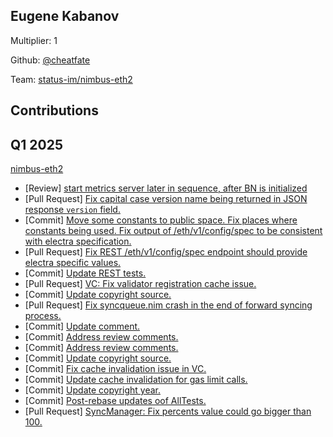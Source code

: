 ## Eugene Kabanov
Multiplier: 1

Github: [@cheatfate](https://github.com/cheatfate)

Team: [status-im/nimbus-eth2](https://github.com/status-im/nimbus-eth2/pulls?q=author%3Acheatfate)

## Contributions
## Q1 2025

[nimbus-eth2](https://github.com/status-im/nimbus-eth2)
* [Review] [start metrics server later in sequence, after BN is initialized](https://github.com/status-im/nimbus-eth2/pull/6902#pullrequestreview-2598672127)
* [Pull Request] [Fix capital case version name being returned in JSON response `version` field.](https://github.com/status-im/nimbus-eth2/pull/6905)
* [Commit] [Move some constants to public space.
Fix places where constants being used.
Fix output of /eth/v1/config/spec to be consistent with electra specification.](https://github.com/status-im/nimbus-eth2/commit/459d9b697123f747305e5506658e74c652a5b444)
* [Pull Request] [Fix REST /eth/v1/config/spec endpoint should provide electra specific values.](https://github.com/status-im/nimbus-eth2/pull/6906)
* [Commit] [Update REST tests.](https://github.com/status-im/nimbus-eth2/commit/0da28a5ee896494e40ed7e89e98ef707e4576031)
* [Pull Request] [VC: Fix validator registration cache issue.](https://github.com/status-im/nimbus-eth2/pull/6907)
* [Commit] [Update copyright source.](https://github.com/status-im/nimbus-eth2/commit/e1c616887f987a799f765eca2d26d9acd8f023b2)
* [Pull Request] [Fix syncqueue.nim crash in the end of forward syncing process.](https://github.com/status-im/nimbus-eth2/pull/6910)
* [Commit] [Update comment.](https://github.com/status-im/nimbus-eth2/commit/c6fcc664dac9d6d2997482b4c64d27544d8d1cff)
* [Commit] [Address review comments.](https://github.com/status-im/nimbus-eth2/commit/8f65ac20030818af188d2316bf6436d110f0a925)
* [Commit] [Address review comments.](https://github.com/status-im/nimbus-eth2/commit/4c1b5bbe92512304073450db1c977e797851362e)
* [Commit] [Update copyright source.](https://github.com/status-im/nimbus-eth2/commit/0671762e9f34593fa6abdeba9306bf984fd65333)
* [Commit] [Fix cache invalidation issue in VC.](https://github.com/status-im/nimbus-eth2/commit/a08b9c413a61600cdc5719995f0d84bac2e52dde)
* [Commit] [Update cache invalidation for gas limit calls.](https://github.com/status-im/nimbus-eth2/commit/c7e20ed91624edfe20ed30d42673e734c55ff19d)
* [Commit] [Update copyright year.](https://github.com/status-im/nimbus-eth2/commit/fc8dd673d6ee6d9d4e0a20fc68321e18bdf68d2b)
* [Commit] [Post-rebase updates oof AllTests.](https://github.com/status-im/nimbus-eth2/commit/6e2b6a1e522a5885eec0ef7181c1828e8329f460)
* [Pull Request] [SyncManager: Fix percents value could go bigger than 100.](https://github.com/status-im/nimbus-eth2/pull/6922)

